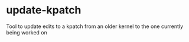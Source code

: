 # update-kpatch
Tool to update edits to a kpatch from an older kernel to the one currently being worked on
